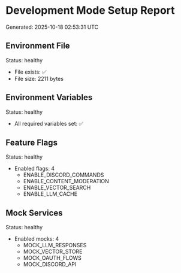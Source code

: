 # Development Mode Setup Report
Generated: 2025-10-18 02:53:31 UTC

## Environment File
Status: healthy
- File exists: ✅
- File size: 2211 bytes

## Environment Variables
Status: healthy
- All required variables set: ✅

## Feature Flags
Status: healthy
- Enabled flags: 4
  - ENABLE_DISCORD_COMMANDS
  - ENABLE_CONTENT_MODERATION
  - ENABLE_VECTOR_SEARCH
  - ENABLE_LLM_CACHE

## Mock Services
Status: healthy
- Enabled mocks: 4
  - MOCK_LLM_RESPONSES
  - MOCK_VECTOR_STORE
  - MOCK_OAUTH_FLOWS
  - MOCK_DISCORD_API
